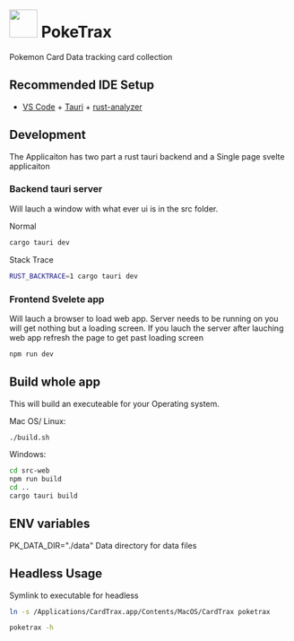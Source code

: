 # <img src="public/poketrax.png" width="50" height="50"> PokeTrax

Pokemon Card Data tracking card collection

## Recommended IDE Setup

- [VS Code](https://code.visualstudio.com/) + [Tauri](https://marketplace.visualstudio.com/items?itemName=tauri-apps.tauri-vscode) + [rust-analyzer](https://marketplace.visualstudio.com/items?itemName=rust-lang.rust-analyzer)


## Development
The Applicaiton has two part a rust tauri backend and a Single page svelte applicaiton 
### Backend tauri server
Will lauch a window with what ever ui is in the src folder.

Normal
```sh
cargo tauri dev
```
Stack Trace
```sh
RUST_BACKTRACE=1 cargo tauri dev 
```
### Frontend Svelete app

Will lauch a browser to load web app.  Server needs to be running on you will get nothing but a loading screen. If you lauch the server after lauching web app refresh the page to get past loading screen

```sh
npm run dev
```

## Build whole app

This will build an executeable for your Operating system.

Mac OS/ Linux: 
```sh
./build.sh
```

Windows:
```sh
cd src-web 
npm run build
cd ..
cargo tauri build
```

## ENV variables

PK_DATA_DIR="./data" Data directory for data files

## Headless Usage

Symlink to executable for headless

```sh
ln -s /Applications/CardTrax.app/Contents/MacOS/CardTrax poketrax
```

```sh
poketrax -h
```